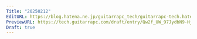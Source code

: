 ```yaml
---
Title: "20250212"
EditURL: https://blog.hatena.ne.jp/guitarrapc_tech/guitarrapc-tech.hatenablog.com/atom/entry/6802418398328241789
PreviewURL: https://tech.guitarrapc.com/draft/entry/Qw2f_UW_97JydbN9-HjQmtESnV8
Draft: true
---
```


